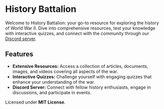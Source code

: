 # History Battalion
Welcome to History Battalion: your go-to resource for exploring the history of World War II. Dive into comprehensive resources, test your knowledge with interactive quizzes, and connect with the community through our [Discord server](https://discord.com/invite/worldwar2).

## Features
- **Extensive Resources:** Access a collection of articles, documents, images, and videos covering all aspects of the war.
- **Interactive Quizzes:** Challenge yourself with engaging quizzes that enhance your understanding of the war.
- **Discord Server:** Connect with fellow history enthusiasts, engage in discussions, and participate in events.

Licensed under __MIT License__.
